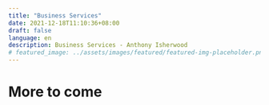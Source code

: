 ```yaml
---
title: "Business Services"
date: 2021-12-18T11:10:36+08:00
draft: false
language: en
description: Business Services - Anthony Isherwood
# featured_image: ../assets/images/featured/featured-img-placeholder.png
---
```

# More to come